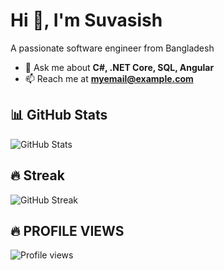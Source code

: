 # Hi 👋, I'm Suvasish  
A passionate software engineer from Bangladesh  

- 💬 Ask me about **C#, .NET Core, SQL, Angular**  
- 📫 Reach me at **myemail@example.com**  

## 📊 GitHub Stats
![GitHub Stats](https://github-readme-stats.vercel.app/api?username=callmenoway&show_icons=true&theme=tokyonight)

## 🔥 Streak
![GitHub Streak](https://streak-stats.demolab.com?user=callmenoway&theme=tokyonight)

## 🔥 PROFILE VIEWS
![Profile views](https://komarev.com/ghpvc/?username=callmenoway&color=blue)

